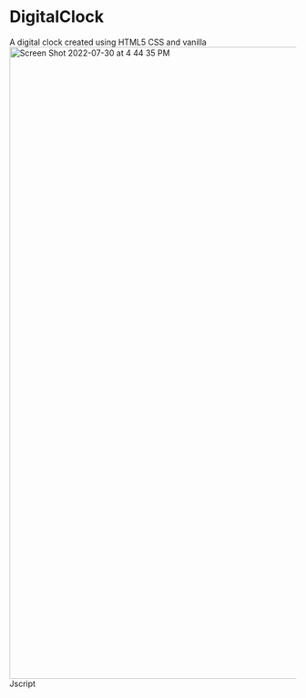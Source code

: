 # DigitalClock
A digital clock created using HTML5 CSS and vanilla <img width="1108" alt="Screen Shot 2022-07-30 at 4 44 35 PM" src="https://user-images.githubusercontent.com/49995044/181995614-fd960e1c-f82b-47fc-ad44-edaa36e24359.png">
Jscript
